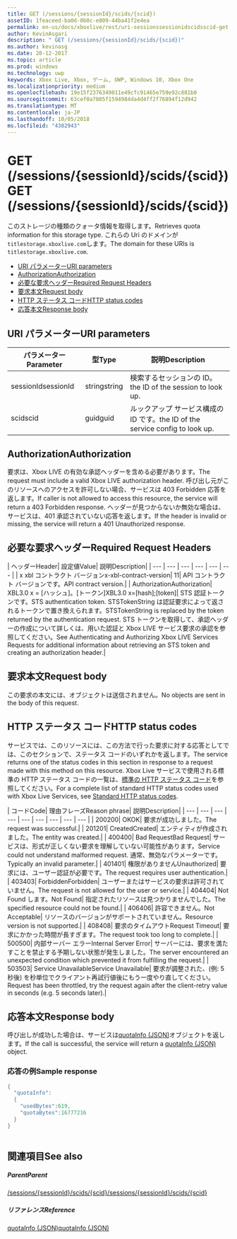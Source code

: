 ```yaml
---
title: GET (/sessions/{sessionId}/scids/{scid})
assetID: 1feaceed-ba0d-0b0c-e809-44ba41f2e4ea
permalink: en-us/docs/xboxlive/rest/uri-sessionssessionidscidsscid-get.html
author: KevinAsgari
description: " GET (/sessions/{sessionId}/scids/{scid})"
ms.author: kevinasg
ms.date: 20-12-2017
ms.topic: article
ms.prod: windows
ms.technology: uwp
keywords: Xbox Live, Xbox, ゲーム, UWP, Windows 10, Xbox One
ms.localizationpriority: medium
ms.openlocfilehash: 19e15f2376349011e49cfc91465e759e92c881b0
ms.sourcegitcommit: 63cef0a7805f1594984da4d4ff2f76894f12d942
ms.translationtype: MT
ms.contentlocale: ja-JP
ms.lasthandoff: 10/05/2018
ms.locfileid: "4382943"
---
```

# <a name="get-sessionssessionidscidsscid"></a><span data-ttu-id="e1cb4-104">GET (/sessions/{sessionId}/scids/{scid})</span><span class="sxs-lookup"><span data-stu-id="e1cb4-104">GET (/sessions/{sessionId}/scids/{scid})</span></span>
<span data-ttu-id="e1cb4-105">このストレージの種類のクォータ情報を取得します。</span><span class="sxs-lookup"><span data-stu-id="e1cb4-105">Retrieves quota information for this storage type.</span></span> <span data-ttu-id="e1cb4-106">これらの Uri のドメインが`titlestorage.xboxlive.com`します。</span><span class="sxs-lookup"><span data-stu-id="e1cb4-106">The domain for these URIs is `titlestorage.xboxlive.com`.</span></span>
 
  * [<span data-ttu-id="e1cb4-107">URI パラメーター</span><span class="sxs-lookup"><span data-stu-id="e1cb4-107">URI parameters</span></span>](#ID4EX)
  * [<span data-ttu-id="e1cb4-108">Authorization</span><span class="sxs-lookup"><span data-stu-id="e1cb4-108">Authorization</span></span>](#ID4ECB)
  * [<span data-ttu-id="e1cb4-109">必要な要求ヘッダー</span><span class="sxs-lookup"><span data-stu-id="e1cb4-109">Required Request Headers</span></span>](#ID4ENB)
  * [<span data-ttu-id="e1cb4-110">要求本文</span><span class="sxs-lookup"><span data-stu-id="e1cb4-110">Request body</span></span>](#ID4EWC)
  * [<span data-ttu-id="e1cb4-111">HTTP ステータス コード</span><span class="sxs-lookup"><span data-stu-id="e1cb4-111">HTTP status codes</span></span>](#ID4EBD)
  * [<span data-ttu-id="e1cb4-112">応答本文</span><span class="sxs-lookup"><span data-stu-id="e1cb4-112">Response body</span></span>](#ID4E2H)
 
<a id="ID4EX"></a>

 
## <a name="uri-parameters"></a><span data-ttu-id="e1cb4-113">URI パラメーター</span><span class="sxs-lookup"><span data-stu-id="e1cb4-113">URI parameters</span></span>
 
| <span data-ttu-id="e1cb4-114">パラメーター</span><span class="sxs-lookup"><span data-stu-id="e1cb4-114">Parameter</span></span>| <span data-ttu-id="e1cb4-115">型</span><span class="sxs-lookup"><span data-stu-id="e1cb4-115">Type</span></span>| <span data-ttu-id="e1cb4-116">説明</span><span class="sxs-lookup"><span data-stu-id="e1cb4-116">Description</span></span>| 
| --- | --- | --- | 
| <span data-ttu-id="e1cb4-117">sessionId</span><span class="sxs-lookup"><span data-stu-id="e1cb4-117">sessionId</span></span>| <span data-ttu-id="e1cb4-118">string</span><span class="sxs-lookup"><span data-stu-id="e1cb4-118">string</span></span>| <span data-ttu-id="e1cb4-119">検索するセッションの ID。</span><span class="sxs-lookup"><span data-stu-id="e1cb4-119">the ID of the session to look up.</span></span>| 
| <span data-ttu-id="e1cb4-120">scid</span><span class="sxs-lookup"><span data-stu-id="e1cb4-120">scid</span></span>| <span data-ttu-id="e1cb4-121">guid</span><span class="sxs-lookup"><span data-stu-id="e1cb4-121">guid</span></span>| <span data-ttu-id="e1cb4-122">ルックアップ サービス構成の ID です。</span><span class="sxs-lookup"><span data-stu-id="e1cb4-122">the ID of the service config to look up.</span></span>| 
  
<a id="ID4ECB"></a>

 
## <a name="authorization"></a><span data-ttu-id="e1cb4-123">Authorization</span><span class="sxs-lookup"><span data-stu-id="e1cb4-123">Authorization</span></span>
 
<span data-ttu-id="e1cb4-124">要求は、Xbox LIVE の有効な承認ヘッダーを含める必要があります。</span><span class="sxs-lookup"><span data-stu-id="e1cb4-124">The request must include a valid Xbox LIVE authorization header.</span></span> <span data-ttu-id="e1cb4-125">呼び出し元がこのリソースへのアクセスを許可しない場合、サービスは 403 Forbidden 応答を返します。</span><span class="sxs-lookup"><span data-stu-id="e1cb4-125">If caller is not allowed to access this resource, the service will return a 403 Forbidden response.</span></span> <span data-ttu-id="e1cb4-126">ヘッダーが見つからないか無効な場合は、サービスは、401 承認されていない応答を返します。</span><span class="sxs-lookup"><span data-stu-id="e1cb4-126">If the header is invalid or missing, the service will return a 401 Unauthorized response.</span></span> 
  
<a id="ID4ENB"></a>

 
## <a name="required-request-headers"></a><span data-ttu-id="e1cb4-127">必要な要求ヘッダー</span><span class="sxs-lookup"><span data-stu-id="e1cb4-127">Required Request Headers</span></span>
 
| <span data-ttu-id="e1cb4-128">ヘッダー</span><span class="sxs-lookup"><span data-stu-id="e1cb4-128">Header</span></span>| <span data-ttu-id="e1cb4-129">設定値</span><span class="sxs-lookup"><span data-stu-id="e1cb4-129">Value</span></span>| <span data-ttu-id="e1cb4-130">説明</span><span class="sxs-lookup"><span data-stu-id="e1cb4-130">Description</span></span>| 
| --- | --- | --- | --- | --- | --- | 
| <span data-ttu-id="e1cb4-131">x xbl コントラクト バージョン</span><span class="sxs-lookup"><span data-stu-id="e1cb4-131">x-xbl-contract-version</span></span>| <span data-ttu-id="e1cb4-132">1</span><span class="sxs-lookup"><span data-stu-id="e1cb4-132">1</span></span>| <span data-ttu-id="e1cb4-133">API コントラクト バージョンです。</span><span class="sxs-lookup"><span data-stu-id="e1cb4-133">API contract version.</span></span>| 
| <span data-ttu-id="e1cb4-134">Authorization</span><span class="sxs-lookup"><span data-stu-id="e1cb4-134">Authorization</span></span>| <span data-ttu-id="e1cb4-135">XBL3.0 x = [ハッシュ]。[トークン]</span><span class="sxs-lookup"><span data-stu-id="e1cb4-135">XBL3.0 x=[hash];[token]</span></span>| <span data-ttu-id="e1cb4-136">STS 認証トークンです。</span><span class="sxs-lookup"><span data-stu-id="e1cb4-136">STS authentication token.</span></span> <span data-ttu-id="e1cb4-137">STSTokenString は認証要求によって返されるトークンで置き換えられます。</span><span class="sxs-lookup"><span data-stu-id="e1cb4-137">STSTokenString is replaced by the token returned by the authentication request.</span></span> <span data-ttu-id="e1cb4-138">STS トークンを取得して、承認ヘッダーの作成について詳しくは、用いた認証と Xbox LIVE サービス要求の承認を参照してください。</span><span class="sxs-lookup"><span data-stu-id="e1cb4-138">See Authenticating and Authorizing Xbox LIVE Services Requests for additional information about retrieving an STS token and creating an authorization header.</span></span>| 
  
<a id="ID4EWC"></a>

 
## <a name="request-body"></a><span data-ttu-id="e1cb4-139">要求本文</span><span class="sxs-lookup"><span data-stu-id="e1cb4-139">Request body</span></span>
 
<span data-ttu-id="e1cb4-140">この要求の本文には、オブジェクトは送信されません。</span><span class="sxs-lookup"><span data-stu-id="e1cb4-140">No objects are sent in the body of this request.</span></span>
  
<a id="ID4EBD"></a>

 
## <a name="http-status-codes"></a><span data-ttu-id="e1cb4-141">HTTP ステータス コード</span><span class="sxs-lookup"><span data-stu-id="e1cb4-141">HTTP status codes</span></span>
 
<span data-ttu-id="e1cb4-142">サービスでは、このリソースには、この方法で行った要求に対する応答としてでは、このセクションで、ステータス コードのいずれかを返します。</span><span class="sxs-lookup"><span data-stu-id="e1cb4-142">The service returns one of the status codes in this section in response to a request made with this method on this resource.</span></span> <span data-ttu-id="e1cb4-143">Xbox Live サービスで使用される標準の HTTP ステータス コードの一覧は、[標準の HTTP ステータス コード](../../additional/httpstatuscodes.md)を参照してください。</span><span class="sxs-lookup"><span data-stu-id="e1cb4-143">For a complete list of standard HTTP status codes used with Xbox Live Services, see [Standard HTTP status codes](../../additional/httpstatuscodes.md).</span></span>
 
| <span data-ttu-id="e1cb4-144">コード</span><span class="sxs-lookup"><span data-stu-id="e1cb4-144">Code</span></span>| <span data-ttu-id="e1cb4-145">理由フレーズ</span><span class="sxs-lookup"><span data-stu-id="e1cb4-145">Reason phrase</span></span>| <span data-ttu-id="e1cb4-146">説明</span><span class="sxs-lookup"><span data-stu-id="e1cb4-146">Description</span></span>| 
| --- | --- | --- | --- | --- | --- | --- | --- | --- | 
| <span data-ttu-id="e1cb4-147">200</span><span class="sxs-lookup"><span data-stu-id="e1cb4-147">200</span></span>| <span data-ttu-id="e1cb4-148">OK</span><span class="sxs-lookup"><span data-stu-id="e1cb4-148">OK</span></span>| <span data-ttu-id="e1cb4-149">要求が成功しました。</span><span class="sxs-lookup"><span data-stu-id="e1cb4-149">The request was successful.</span></span>| 
| <span data-ttu-id="e1cb4-150">201</span><span class="sxs-lookup"><span data-stu-id="e1cb4-150">201</span></span>| <span data-ttu-id="e1cb4-151">Created</span><span class="sxs-lookup"><span data-stu-id="e1cb4-151">Created</span></span>| <span data-ttu-id="e1cb4-152">エンティティが作成されました。</span><span class="sxs-lookup"><span data-stu-id="e1cb4-152">The entity was created.</span></span>| 
| <span data-ttu-id="e1cb4-153">400</span><span class="sxs-lookup"><span data-stu-id="e1cb4-153">400</span></span>| <span data-ttu-id="e1cb4-154">Bad Request</span><span class="sxs-lookup"><span data-stu-id="e1cb4-154">Bad Request</span></span>| <span data-ttu-id="e1cb4-155">サービスは、形式が正しくない要求を理解していない可能性があります。</span><span class="sxs-lookup"><span data-stu-id="e1cb4-155">Service could not understand malformed request.</span></span> <span data-ttu-id="e1cb4-156">通常、無効なパラメーターです。</span><span class="sxs-lookup"><span data-stu-id="e1cb4-156">Typically an invalid parameter.</span></span>| 
| <span data-ttu-id="e1cb4-157">401</span><span class="sxs-lookup"><span data-stu-id="e1cb4-157">401</span></span>| <span data-ttu-id="e1cb4-158">権限がありません</span><span class="sxs-lookup"><span data-stu-id="e1cb4-158">Unauthorized</span></span>| <span data-ttu-id="e1cb4-159">要求には、ユーザー認証が必要です。</span><span class="sxs-lookup"><span data-stu-id="e1cb4-159">The request requires user authentication.</span></span>| 
| <span data-ttu-id="e1cb4-160">403</span><span class="sxs-lookup"><span data-stu-id="e1cb4-160">403</span></span>| <span data-ttu-id="e1cb4-161">Forbidden</span><span class="sxs-lookup"><span data-stu-id="e1cb4-161">Forbidden</span></span>| <span data-ttu-id="e1cb4-162">ユーザーまたはサービスの要求は許可されていません。</span><span class="sxs-lookup"><span data-stu-id="e1cb4-162">The request is not allowed for the user or service.</span></span>| 
| <span data-ttu-id="e1cb4-163">404</span><span class="sxs-lookup"><span data-stu-id="e1cb4-163">404</span></span>| <span data-ttu-id="e1cb4-164">Not Found します。</span><span class="sxs-lookup"><span data-stu-id="e1cb4-164">Not Found</span></span>| <span data-ttu-id="e1cb4-165">指定されたリソースは見つかりませんでした。</span><span class="sxs-lookup"><span data-stu-id="e1cb4-165">The specified resource could not be found.</span></span>| 
| <span data-ttu-id="e1cb4-166">406</span><span class="sxs-lookup"><span data-stu-id="e1cb4-166">406</span></span>| <span data-ttu-id="e1cb4-167">許容できません。</span><span class="sxs-lookup"><span data-stu-id="e1cb4-167">Not Acceptable</span></span>| <span data-ttu-id="e1cb4-168">リソースのバージョンがサポートされていません。</span><span class="sxs-lookup"><span data-stu-id="e1cb4-168">Resource version is not supported.</span></span>| 
| <span data-ttu-id="e1cb4-169">408</span><span class="sxs-lookup"><span data-stu-id="e1cb4-169">408</span></span>| <span data-ttu-id="e1cb4-170">要求のタイムアウト</span><span class="sxs-lookup"><span data-stu-id="e1cb4-170">Request Timeout</span></span>| <span data-ttu-id="e1cb4-171">要求にかかった時間が長すぎます。</span><span class="sxs-lookup"><span data-stu-id="e1cb4-171">The request took too long to complete.</span></span>| 
| <span data-ttu-id="e1cb4-172">500</span><span class="sxs-lookup"><span data-stu-id="e1cb4-172">500</span></span>| <span data-ttu-id="e1cb4-173">内部サーバー エラー</span><span class="sxs-lookup"><span data-stu-id="e1cb4-173">Internal Server Error</span></span>| <span data-ttu-id="e1cb4-174">サーバーには、要求を満たすことを禁止する予期しない状態が発生しました。</span><span class="sxs-lookup"><span data-stu-id="e1cb4-174">The server encountered an unexpected condition which prevented it from fulfilling the request.</span></span>| 
| <span data-ttu-id="e1cb4-175">503</span><span class="sxs-lookup"><span data-stu-id="e1cb4-175">503</span></span>| <span data-ttu-id="e1cb4-176">Service Unavailable</span><span class="sxs-lookup"><span data-stu-id="e1cb4-176">Service Unavailable</span></span>| <span data-ttu-id="e1cb4-177">要求が調整された、(例: 5 秒後) を秒単位でクライアント再試行値後にもう一度やり直してください。</span><span class="sxs-lookup"><span data-stu-id="e1cb4-177">Request has been throttled, try the request again after the client-retry value in seconds (e.g. 5 seconds later).</span></span>| 
  
<a id="ID4E2H"></a>

 
## <a name="response-body"></a><span data-ttu-id="e1cb4-178">応答本文</span><span class="sxs-lookup"><span data-stu-id="e1cb4-178">Response body</span></span>
 
<span data-ttu-id="e1cb4-179">呼び出しが成功した場合は、サービスは[quotaInfo (JSON)](../../json/json-quota.md)オブジェクトを返します。</span><span class="sxs-lookup"><span data-stu-id="e1cb4-179">If the call is successful, the service will return a [quotaInfo (JSON)](../../json/json-quota.md) object.</span></span> 
 
<a id="ID4EKAAC"></a>

 
### <a name="sample-response"></a><span data-ttu-id="e1cb4-180">応答の例</span><span class="sxs-lookup"><span data-stu-id="e1cb4-180">Sample response</span></span>
 

```cpp
{
  "quotaInfo":
  {
    "usedBytes":619,
    "quotaBytes":16777216
  }
}
         
```

   
<a id="ID4EWAAC"></a>

 
## <a name="see-also"></a><span data-ttu-id="e1cb4-181">関連項目</span><span class="sxs-lookup"><span data-stu-id="e1cb4-181">See also</span></span>
 
<a id="ID4EYAAC"></a>

 
##### <a name="parent"></a><span data-ttu-id="e1cb4-182">Parent</span><span class="sxs-lookup"><span data-stu-id="e1cb4-182">Parent</span></span> 

[<span data-ttu-id="e1cb4-183">/sessions/{sessionId}/scids/{scid}</span><span class="sxs-lookup"><span data-stu-id="e1cb4-183">/sessions/{sessionId}/scids/{scid}</span></span>](uri-sessionssessionidscidsscid.md)

  
<a id="ID4ECBAC"></a>

 
##### <a name="reference"></a><span data-ttu-id="e1cb4-184">リファレンス</span><span class="sxs-lookup"><span data-stu-id="e1cb4-184">Reference</span></span> 

[<span data-ttu-id="e1cb4-185">quotaInfo (JSON)</span><span class="sxs-lookup"><span data-stu-id="e1cb4-185">quotaInfo (JSON)</span></span>](../../json/json-quota.md)

   